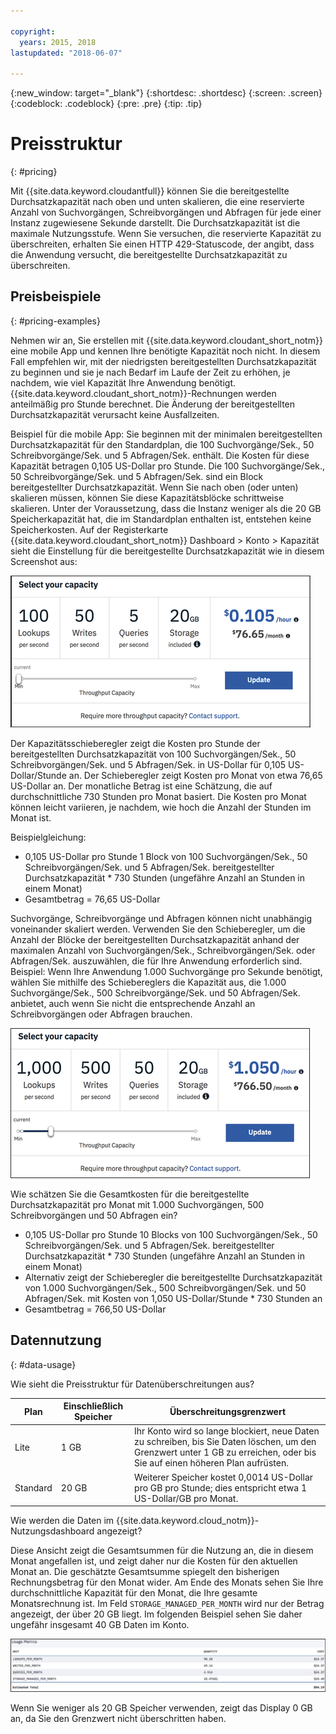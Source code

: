 ```yaml
---

copyright:
  years: 2015, 2018
lastupdated: "2018-06-07"

---
```


{:new_window: target="_blank"}
{:shortdesc: .shortdesc}
{:screen: .screen}
{:codeblock: .codeblock}
{:pre: .pre}
{:tip: .tip}

<!-- Acrolinx: 2018-06-07 -->

# Preisstruktur
{: #pricing}

Mit {{site.data.keyword.cloudantfull}} können Sie die bereitgestellte Durchsatzkapazität nach oben und unten skalieren, die eine reservierte Anzahl von Suchvorgängen, Schreibvorgängen und Abfragen für jede einer Instanz zugewiesene Sekunde darstellt. Die Durchsatzkapazität ist die maximale Nutzungsstufe. Wenn Sie versuchen, die reservierte Kapazität zu überschreiten, erhalten Sie einen HTTP 429-Statuscode, der angibt, dass die Anwendung versucht, die bereitgestellte Durchsatzkapazität zu überschreiten. 


## Preisbeispiele 
{: #pricing-examples}

Nehmen wir an, Sie erstellen mit {{site.data.keyword.cloudant_short_notm}} eine mobile App und kennen Ihre benötigte Kapazität noch nicht. In diesem Fall empfehlen wir, mit der niedrigsten bereitgestellten Durchsatzkapazität zu beginnen und sie je nach Bedarf im Laufe der Zeit zu erhöhen, je nachdem, wie viel Kapazität Ihre Anwendung benötigt. {{site.data.keyword.cloudant_short_notm}}-Rechnungen werden anteilmäßig pro Stunde berechnet. Die Änderung der bereitgestellten Durchsatzkapazität verursacht keine Ausfallzeiten. 

Beispiel für die mobile App: Sie beginnen mit der minimalen bereitgestellten Durchsatzkapazität für den Standardplan, die 100 Suchvorgänge/Sek., 50 Schreibvorgänge/Sek. und 5 Abfragen/Sek. enthält. Die Kosten für diese Kapazität betragen 0,105 US-Dollar pro Stunde. Die 100 Suchvorgänge/Sek., 50 Schreibvorgänge/Sek. und 5 Abfragen/Sek. sind ein Block bereitgestellter Durchsatzkapazität. Wenn Sie nach oben (oder unten) skalieren müssen, können Sie diese Kapazitätsblöcke schrittweise skalieren. Unter der Voraussetzung, dass die Instanz weniger als die 20 GB Speicherkapazität hat, die im Standardplan enthalten ist, entstehen keine Speicherkosten. Auf der Registerkarte {{site.data.keyword.cloudant_short_notm}} Dashboard > Konto > Kapazität sieht die Einstellung für die bereitgestellte Durchsatzkapazität wie in diesem Screenshot aus:

![{{site.data.keyword.cloudant_short_notm}} Dashboard mit Registerkarte für die Kapazität](../images/cloudant-dashboard.png)

Der Kapazitätsschieberegler zeigt die Kosten pro Stunde der bereitgestellten Durchsatzkapazität von 100 Suchvorgängen/Sek., 50 Schreibvorgängen/Sek. und 5 Abfragen/Sek. in US-Dollar für 0,105 US-Dollar/Stunde an. Der Schieberegler zeigt Kosten pro Monat von etwa 76,65 US-Dollar an. Der monatliche Betrag ist eine Schätzung, die auf durchschnittliche 730 Stunden pro Monat basiert. Die Kosten pro Monat können leicht variieren, je nachdem, wie hoch die Anzahl der Stunden im Monat ist. 

Beispielgleichung: 

- 0,105 US-Dollar pro Stunde 1 Block von 100 Suchvorgängen/Sek., 50 Schreibvorgängen/Sek. und 5 Abfragen/Sek. bereitgestellter Durchsatzkapazität * 730 Stunden (ungefähre Anzahl an Stunden in einem Monat)
- Gesamtbetrag = 76,65 US-Dollar

Suchvorgänge, Schreibvorgänge und Abfragen können nicht unabhängig voneinander skaliert werden. Verwenden Sie den Schieberegler, um die Anzahl der Blöcke der bereitgestellten Durchsatzkapazität anhand der maximalen Anzahl von Suchvorgängen/Sek., Schreibvorgängen/Sek. oder Abfragen/Sek. auszuwählen, die für Ihre Anwendung erforderlich sind. Beispiel: Wenn Ihre Anwendung 1.000 Suchvorgänge pro Sekunde benötigt, wählen Sie mithilfe des Schiebereglers die Kapazität aus, die 1.000 Suchvorgänge/Sek., 500 Schreibvorgänge/Sek. und 50 Abfragen/Sek. anbietet, auch wenn Sie nicht die entsprechende Anzahl an Schreibvorgängen oder Abfragen brauchen.

![{{site.data.keyword.cloudant_short_notm}} Dashboard mit Registerkarte, auf der eine höhere Kapazität ausgewählt wurde](../images/cloudant-gran-tuning.png)

Wie schätzen Sie die Gesamtkosten für die bereitgestellte Durchsatzkapazität pro Monat mit 1.000 Suchvorgängen, 500 Schreibvorgängen und 50 Abfragen ein? 

- 0,105 US-Dollar pro Stunde 10 Blocks von 100 Suchvorgängen/Sek., 50 Schreibvorgängen/Sek. und 5 Abfragen/Sek. bereitgestellter Durchsatzkapazität * 730 Stunden (ungefähre Anzahl an Stunden in einem Monat)
- Alternativ zeigt der Schieberegler die bereitgestellte Durchsatzkapazität von 1.000 Suchvorgängen/Sek., 500 Schreibvorgängen/Sek. und 50 Abfragen/Sek. mit Kosten von 1,050 US-Dollar/Stunde * 730 Stunden an
- Gesamtbetrag = 766,50 US-Dollar

## Datennutzung 
{: #data-usage}

Wie sieht die Preisstruktur für Datenüberschreitungen aus?

Plan | Einschließlich Speicher | Überschreitungsgrenzwert
-----|------------------|--------------
Lite | 1 GB |  Ihr Konto wird so lange blockiert, neue Daten zu schreiben, bis Sie Daten löschen, um den Grenzwert unter 1 GB zu erreichen, oder bis Sie auf einen höheren Plan aufrüsten.
Standard | 20 GB | Weiterer Speicher kostet 0,0014 US-Dollar pro GB pro Stunde; dies entspricht etwa 1 US-Dollar/GB pro Monat.

Wie werden die Daten im {{site.data.keyword.cloud_notm}}-Nutzungsdashboard angezeigt?

Diese Ansicht zeigt die Gesamtsummen für die Nutzung an, die in diesem Monat angefallen ist, und zeigt daher nur die Kosten für den aktuellen Monat an. Die geschätzte Gesamtsumme spiegelt den bisherigen Rechnungsbetrag für den Monat wider. Am Ende des Monats sehen Sie Ihre durchschnittliche Kapazität für den Monat, die Ihre gesamte Monatsrechnung ist. Im Feld `STORAGE_MANAGED_PER_MONTH` wird nur der Betrag angezeigt, der über 20 GB liegt. Im folgenden Beispiel sehen Sie daher ungefähr insgesamt 40 GB Daten im Konto.  

![{{site.data.keyword.cloudant_short_notm}} Dashboard-Ansicht mit Nutzungsmetriken mit höherem Wert für STORAGE MANAGED PER MONTH](../images/usage-dashboard1.png)

Wenn Sie weniger als 20 GB Speicher verwenden, zeigt das Display 0 GB an, da Sie den Grenzwert nicht überschritten haben.
